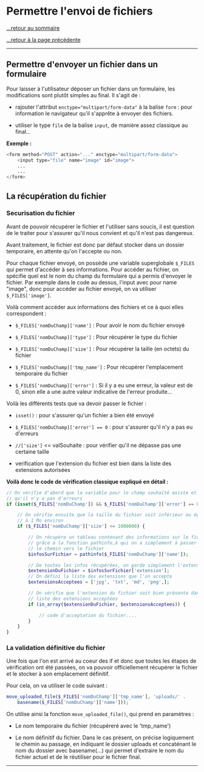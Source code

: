 # Permettre l'envoi de fichiers

[...retour au sommaire](../intro.md)

[...retour à la page précédente](./formulairesSecurises.md)

---

## Permettre d'envoyer un fichier dans un formulaire 

Pour laisser à l'utilisateur déposer un fichier dans un formulaire, les modifications sont plutôt simples au final. Il s'agit de : 

* rajouter l'attribut `enctype="multipart/form-data"` à la balise `form` : pour information le navigateur qu'il s'apprête à envoyer des fichiers. 

* utiliser le type `file` de la balise `input`, de manière assez classique au final...

**Exemple :**
```php
<form method="POST" action="..." enctype="multipart/form-data">
    <input type="file" name="image" id="image">
    ...
    ...
</form>
```

## La récupération du fichier

### Securisation du fichier 

Avant de pouvoir récupérer le fichier et l'utiliser sans soucis, il est question de le traiter pour s'assurer qu'il nous convient et qu'il n'est pas dangereux. 

Avant traitement, le fichier est donc par défaut stocker dans un dossier temporaire, en attente qu'on l'accepte ou non. 

Pour chaque fichier envoyé, on possède une variable superglobale `$_FILES` qui permet d'accéder à ses informations. 
Pour accéder au fichier, on spécifie quel est le nom du champ du formulaire qui a permis d'envoyer le fichier. 
Par exemple dans le code au dessus, l'input avec pour name "image", donc pour accéder au fichier envoyé, on va utiliser `$_FILES['image']`. 

Voilà comment accéder aux informations des fichiers et ce à quoi elles correspondent : 

* `$_FILES['nomDuChamp]['name']` : Pour avoir le nom du fichier envoyé 

* `$_FILES['nomDuChamp]['type']` : Pour récupérer le type du fichier 

* `$_FILES['nomDuChamp]['size']` : Pour récupérer la taille (en octets) du fichier 

* `$_FILES['nomDuChamp]['tmp_name']` : Pour récupérer l'emplacement temporaire du fichier 

* `$_FILES['nomDuChamp]['error']` : Si il y a eu une erreur, la valeur est de 0, sinon elle a une autre valeur indicative de l'erreur produite...


Voilà les différents tests que va devoir passer le fichier : 

* `isset()` : pour s'assurer qu'un fichier a bien été envoyé 

* `$_FILES['nomDuChamp]['error'] == 0` : pour s'assurer qu'il n'y a pas eu d'erreurs 

* `//['size']` <= valSouhaite : pour vérifier qu'il ne dépasse pas une certaine taille 

* verification que l'extension du fichier est bien dans la liste des extensions autorisées 


**Voilà donc le code de vérification classique expliqué en détail :**
```php
// On vérifie d'abord que la variable pour le champ souhaité existe et 
// qu'il n'y a pas d'erreurs 
if (isset($_FILES['nomDuChamp']) && $_FILES['nomDuChamp']['error'] == 0) {

    // On vérifie ensuite que la taille du fichier soit inférieur ou égale 
    // à 1 Mo environ 
    if ($_FILES['nomDuChamp']['size'] <= 1000000) {

        // On récupère un tableau contenant des informations sur le fichier 
        // grâce à la fonction pathinfo,à qui on a simplement à passer 
        // le chemin vers le fichier 
        $infosSurFichier = pathinfo($_FILES['nomDuChamp']['name']);

        // De toutes les infos récupérées, on garde simplement l'extension du fichier
        $extensionDuFichier = $infosSurFichier['extension'];
        // On défini la liste des extensions que l'on accepte 
        $extensionsAcceptees = ['jpg', 'txt', 'md', 'png',];

        // On vérifie que l'extension du fichier soit bien présente dans la 
        // liste des extensions acceptées
        if (in_array($extensionDuFichier, $extensionsAcceptees)) {

            // code d'acceptation du fichier....
        }
    }
}
```

### La validation définitive du fichier 

Une fois que l'on est arrivé au coeur des if et donc que toutes les étapes de vérification ont été passées, on va pouvoir officiellement récupérer le fichier et le stocker à son emplacement définitif.

Pour cela, on va utiliser le code suivant : 
```php
move_uploaded_file($_FILES['nomDuChamp']['tmp_name'], 'uploads/' . 
    basename($_FILES['nomDuChamp']['name']));
```

On utilise ainsi la fonction `move_uploaded_file()`, qui prend en paramètres : 

* Le nom temporaire du fichier (récupéreré avec le 'tmp_name')

* Le nom définitif du fichier. Dans le cas présent, on précise logiquement le chemin au passage, en indiquant le dossier uploads et concaténant le nom du dossier avec basename(...) qui permet d'extraire le nom du fichier actuel et de le réutiliser pour le fichier final. 


---